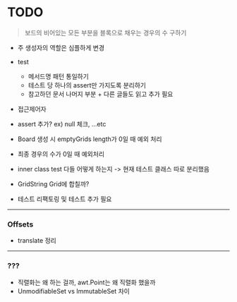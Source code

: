 # TODO

> 보드의 비어있는 모든 부분을 블록으로 채우는 경우의 수 구하기 

- 주 생성자의 역할은 심플하게 변경
- test
    - 메서드명 패턴 통일하기
    - 테스트 당 하나의 assert만 가지도록 분리하기
    - 참고하던 문서 나머지 부분 + 다른 글들도 읽고 추가 필요

- 접근제어자
- assert 추가? ex) null 체크, ...etc
- Board 생성 시 emptyGrids length가 0일 때 예외 처리
- 최종 경우의 수가 0일 때 예외처리
- inner class test 다들 어떻게 하는지 -> 현재 테스트 클래스 따로 분리했음
- GridString Grid에 합칠까?
- 테스트 리팩토링 및 테스트 추가 필요
---

### Offsets
- translate 정리

---

### ???
- 직렬화는 왜 하는 걸까, awt.Point는 왜 직렬화 했을까
- UnmodifiableSet vs ImmutableSet 차이

